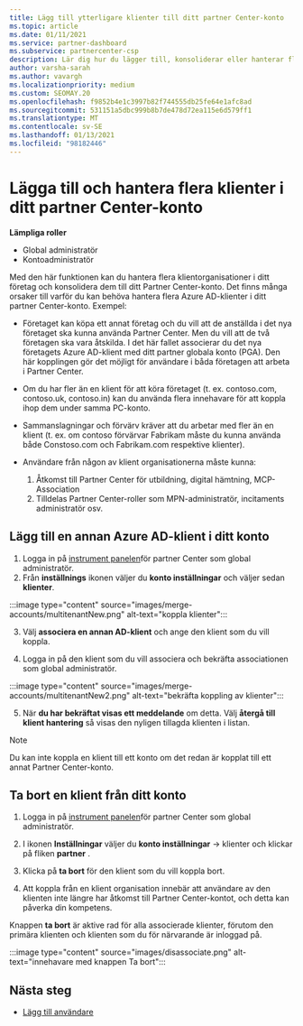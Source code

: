 ```yaml
---
title: Lägg till ytterligare klienter till ditt partner Center-konto
ms.topic: article
ms.date: 01/11/2021
ms.service: partner-dashboard
ms.subservice: partnercenter-csp
description: Lär dig hur du lägger till, konsoliderar eller hanterar flera Azure AD-klienter i ditt partner Center-konto. Lär dig också om några av de orsaker du kanske vill göra det.
author: varsha-sarah
ms.author: vavargh
ms.localizationpriority: medium
ms.custom: SEOMAY.20
ms.openlocfilehash: f9852b4e1c3997b82f744555db25fe64e1afc8ad
ms.sourcegitcommit: 531151a5dbc999b8b7de478d72ea115e6d579ff1
ms.translationtype: MT
ms.contentlocale: sv-SE
ms.lasthandoff: 01/13/2021
ms.locfileid: "98182446"
---
```

# <a name="add-and-manage-multiple-tenants-in-your-partner-center-account"></a>Lägga till och hantera flera klienter i ditt partner Center-konto


**Lämpliga roller**

- Global administratör
- Kontoadministratör

Med den här funktionen kan du hantera flera klientorganisationer i ditt företag och konsolidera dem till ditt Partner Center-konto. Det finns många orsaker till varför du kan behöva hantera flera Azure AD-klienter i ditt partner Center-konto. Exempel:

- Företaget kan köpa ett annat företag och du vill att de anställda i det nya företaget ska kunna använda Partner Center. Men du vill att de två företagen ska vara åtskilda. I det här fallet associerar du det nya företagets Azure AD-klient med ditt partner globala konto (PGA). Den här kopplingen gör det möjligt för användare i båda företagen att arbeta i Partner Center.

- Om du har fler än en klient för att köra företaget (t. ex. contoso.com, contoso.uk, contoso.in) kan du använda flera innehavare för att koppla ihop dem under samma PC-konto.

- Sammanslagningar och förvärv kräver att du arbetar med fler än en klient (t. ex. om contoso förvärvar Fabrikam måste du kunna använda både Constoso.com och Fabrikam.com respektive klienter).

- Användare från någon av klient organisationerna måste kunna:
    1.  Åtkomst till Partner Center för utbildning, digital hämtning, MCP-Association
    2.  Tilldelas Partner Center-roller som MPN-administratör, incitaments administratör osv.


## <a name="add-another-azure-ad-tenant-to-your-account"></a>Lägg till en annan Azure AD-klient i ditt konto

1. Logga in på [instrument panelen](https://partner.microsoft.com/dashboard)för partner Center som global administratör.
1. Från **inställnings** ikonen väljer du **konto inställningar** och väljer sedan **klienter**.
 
:::image type="content" source="images/merge-accounts/multitenantNew.png" alt-text="koppla klienter"::: 

3. Välj **associera en annan AD-klient** och ange den klient som du vill koppla.

1. Logga in på den klient som du vill associera och bekräfta associationen som global administratör. 

:::image type="content" source="images/merge-accounts/multitenantNew2.png" alt-text="bekräfta koppling av klienter"::: 

5. När **du har bekräftat visas ett meddelande** om detta.  Välj **återgå till klient hantering** så visas den nyligen tillagda klienten i listan. 
 

>[!NOTE]
>Du kan inte koppla en klient till ett konto om det redan är kopplat till ett annat Partner Center-konto.


## <a name="remove-a-tenant-from-your-account"></a>Ta bort en klient från ditt konto
 
1. Logga in på [instrument panelen](https://partner.microsoft.com/dashboard)för partner Center som global administratör.

1. I ikonen **Inställningar** väljer du **konto inställningar** -> klienter och klickar på fliken **partner** .
 
3. Klicka på **ta bort** för den klient som du vill koppla bort.

4. Att koppla från en klient organisation innebär att användare av den klienten inte längre har åtkomst till Partner Center-kontot, och detta kan påverka din kompetens. 

Knappen **ta bort** är aktive rad för alla associerade klienter, förutom den primära klienten och klienten som du för närvarande är inloggad på.

:::image type="content" source="images/disassociate.png" alt-text="innehavare med knappen Ta bort":::
 

## <a name="next-steps"></a>Nästa steg

- [Lägg till användare](create-user-accounts-and-set-permissions.md)






